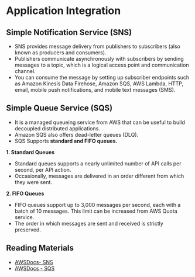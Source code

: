 # Application Integration

## Simple Notification Service (SNS)
- SNS provides message delivery from publishers to subscribers (also known as producers and consumers).
- Publishers communicate asynchronously with subscribers by sending messages to a topic, which is a logical access point and communication channel.
- You can consume the message by setting up subscriber endpoints such as Amazon Kinesis Data Firehose, Amazon SQS, AWS Lambda, HTTP, email, mobile push notifications, and mobile text messages (SMS).

## Simple Queue Service (SQS)
- It is a managed queueing service from AWS that can be useful to build decoupled distributed applications.
- Amazon SQS also offers dead-letter queues (DLQ).
- SQS Supports **standard and FIFO queues.**

**1. Standard Queues**
- Standard queues supports a nearly unlimited number of API calls per second, per API action. 
- Occasionally, messages are delivered in an order different from which they were sent.

**2. FIFO Queues**
- FIFO queues support up to 3,000 messages per second, each with a batch of 10 messages. This limit can be increased from AWS Quota service.
- The order in which messages are sent and received is strictly preserved.

## Reading Materials
- [AWSDocs- SNS](https://docs.aws.amazon.com/sns/latest/dg/welcome.html)
- [AWSDocs - SQS](https://docs.aws.amazon.com/AWSSimpleQueueService/latest/SQSDeveloperGuide/welcome.html)
